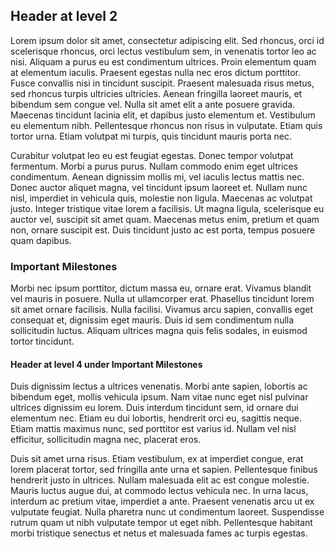 ## Header at level 2

Lorem ipsum dolor sit amet, consectetur adipiscing elit. Sed rhoncus, orci id scelerisque rhoncus, orci lectus vestibulum sem, in venenatis tortor leo ac nisi. Aliquam a purus eu est condimentum ultrices. Proin elementum quam at elementum iaculis. Praesent egestas nulla nec eros dictum porttitor. Fusce convallis nisi in tincidunt suscipit. Praesent malesuada risus metus, sed rhoncus turpis ultricies ultricies. Aenean fringilla laoreet mauris, et bibendum sem congue vel. Nulla sit amet elit a ante posuere gravida. Maecenas tincidunt lacinia elit, et dapibus justo elementum et. Vestibulum eu elementum nibh. Pellentesque rhoncus non risus in vulputate. Etiam quis tortor urna. Etiam volutpat mi turpis, quis tincidunt mauris porta nec.

Curabitur volutpat leo eu est feugiat egestas. Donec tempor volutpat fermentum. Morbi a purus purus. Nullam commodo enim eget ultrices condimentum. Aenean dignissim mollis mi, vel iaculis lectus mattis nec. Donec auctor aliquet magna, vel tincidunt ipsum laoreet et. Nullam nunc nisl, imperdiet in vehicula quis, molestie non ligula. Maecenas ac volutpat justo. Integer tristique vitae lorem a facilisis. Ut magna ligula, scelerisque eu auctor vel, suscipit sit amet quam. Maecenas metus enim, pretium et quam non, ornare suscipit est. Duis tincidunt justo ac est porta, tempus posuere quam dapibus.

### Important Milestones

Morbi nec ipsum porttitor, dictum massa eu, ornare erat. Vivamus blandit vel mauris in posuere. Nulla ut ullamcorper erat. Phasellus tincidunt lorem sit amet ornare facilisis. Nulla facilisi. Vivamus arcu sapien, convallis eget consequat et, dignissim eget mauris. Duis id sem condimentum nulla sollicitudin luctus. Aliquam ultrices magna quis felis sodales, in euismod tortor tincidunt.

#### Header at level 4 under Important Milestones

Duis dignissim lectus a ultrices venenatis. Morbi ante sapien, lobortis ac bibendum eget, mollis vehicula ipsum. Nam vitae nunc eget nisl pulvinar ultrices dignissim eu lorem. Duis interdum tincidunt sem, id ornare dui elementum nec. Etiam eu dui lobortis, hendrerit orci eu, sagittis neque. Etiam mattis maximus nunc, sed porttitor est varius id. Nullam vel nisl efficitur, sollicitudin magna nec, placerat eros.

Duis sit amet urna risus. Etiam vestibulum, ex at imperdiet congue, erat lorem placerat tortor, sed fringilla ante urna et sapien. Pellentesque finibus hendrerit justo in ultrices. Nullam malesuada elit ac est congue molestie. Mauris luctus augue dui, at commodo lectus vehicula nec. In urna lacus, interdum ac pretium vitae, imperdiet a ante. Praesent venenatis arcu ut ex vulputate feugiat. Nulla pharetra nunc ut condimentum laoreet. Suspendisse rutrum quam ut nibh vulputate tempor ut eget nibh. Pellentesque habitant morbi tristique senectus et netus et malesuada fames ac turpis egestas.